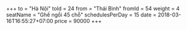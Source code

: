 +++
to = "Hà Nội"
toId = 24
from = "Thái Bình"
fromId = 54
weight =  4
seatName = "Ghế ngồi 45 chỗ"
schedulesPerDay = 15
date = 2018-03-16T16:55:27+07:00
price = 90000
+++
